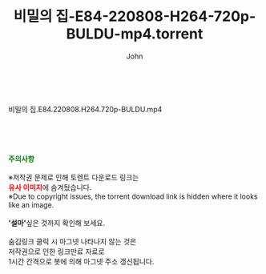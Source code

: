 ﻿---
layout: post
title:  "비밀의 집-E84-220808-H264-720p-BULDU-mp4.torrent"
author: John
categories: [ 드라마 ]
tags: [  ]
image:  
description: "비밀의 집-E84-220808-H264-720p-BULDU-mp4 torrent 정보 공유"
toc: true
toc_sticky: true
---

<br>
<div class="view-img">
<a class="view_image" href="http://torrentmobile61.com/bbs/view_image.php?fn=%2Fdata%2Ffile%2Fdrama%2F3735182707_DXCZfhn6_89c52531cfaf5b80555daa15631cf424f6a97c65.jpg" target="_blank"><img alt="" class="img-tag" content="http://torrentmobile61.com/data/file/drama/3735182707_DXCZfhn6_89c52531cfaf5b80555daa15631cf424f6a97c65.jpg" itemprop="image" src="http://torrentmobile61.com/data/file/drama/thumb-3735182707_DXCZfhn6_89c52531cfaf5b80555daa15631cf424f6a97c65_835x603.jpg"/></a></div><div class="view-content" itemprop="description">
<p>비밀의 집.E84.220808.H264.720p-BULDU.mp4<br/></p> </div>
    
<br><br><br>
<p data-ke-size="size16"><b><span style="color: green;">주의사항</span></b><br /><br />※저작권 문제로 인해 토렌트 다운로드 링크는<br /><b><span style="color: red;">유사 이미지</span></b>에 숨겨뒀습니다.<br />※Due to copyright issues, the torrent download link is hidden where it looks like an image.<br /><br /><b>'설마'</b>싶은 것까지 확인해 보세요.<br /><br />숨김링크 클릭 시 마그넷 나타나지 않는 것은<br />저작권으로 인한 링크만료 자료로<br />1시간 간격으로 봇에 의해 마그넷 주소 갱신됩니다.</p>
